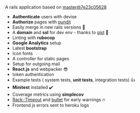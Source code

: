 
A rails application based on [master@7e23c05628](https://github.com/rails/rails/tree/aabbccd)


- **Authenticate** users with devise
- **Authorize** pages with [pundit](https://github.com/varvet/pundit)
- Easily merge in new rails versions :tada:
- A **domain** and **ssl** for dev env - thanks to
[gist](https://gist.github.com/tadast/9932075) :green_heart:
- Linting with **rubocop**
- **Google Analytics** setup
- Latest **bootstrap**
- Icon fonts
- A controller for static pages
- Setup for outgoing mail
- **React.js** and webpacker :sunglasses:
- token authentication
- Example tests ( system tests, **unit tests**, integration tests) :thumbsup:
- **Minitest** installed :heavy_check_mark:
- Coverage metrics using **simplecov**
- [Rack::Timeout](https://github.com/heroku/rack-timeout) and
[bullet](https://github.com/flyerhzm/bullet) for early warnings :fire:
- Frontend js errors sent to heroku logs